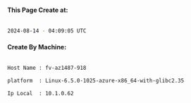 
   
#### This Page Create at:

```bash

2024-08-14 - 04:09:05 UTC

```

#### Create By Machine:

```bash

Host Name : fv-az1487-918

platform  : Linux-6.5.0-1025-azure-x86_64-with-glibc2.35

Ip Local  : 10.1.0.62

```

